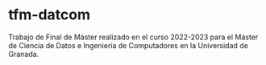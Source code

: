# tfm-datcom
 Trabajo de Final de Máster realizado en el curso 2022-2023 para el Máster de Ciencia de Datos e Ingeniería de Computadores en la Universidad de Granada. 
